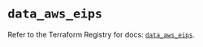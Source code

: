 # `data_aws_eips`

Refer to the Terraform Registry for docs: [`data_aws_eips`](https://registry.terraform.io/providers/hashicorp/aws/4.67.0/docs/data-sources/eips).
